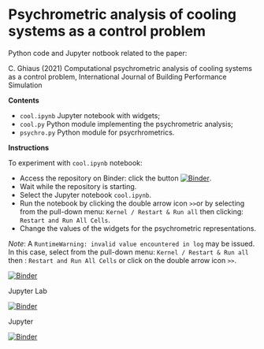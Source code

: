 # Psychrometric analysis of cooling systems as a control problem

Python code and Jupyter notbook related to the paper:

C. Ghiaus (2021) Computational psychrometric analysis of cooling systems as a control problem, International Journal of Building Performance Simulation

**Contents**
- `cool.ipynb` Jupyter notebook with widgets;
- `cool.py` Python module implementing the psychrometric analysis;
- `psychro.py` Python module for psycrhrometrics.

**Instructions**

To experiment with `cool.ipynb` notebook:
- Access the repository on Binder: click the button [![Binder](https://mybinder.org/badge_logo.svg)](https://mybinder.org/v2/gh/cghiaus/PsycAn_cool/HEAD).
- Wait while the repository is starting.
- Select the Jupyter notebook `cool.ipynb`.
- Run the notebook by clicking the double arrow icon `>>`or by selecting from the pull-down menu: `Kernel / Restart & Run all` then clicking: `Restart and Run All Cells`.
- Change the values of the widgets for the psychrometric representations.

*Note*: A `RuntimeWarning: invalid value encountered in log` may be issued. In this case, select from the pull-down menu: `Kernel / Restart & Run all` then : `Restart and Run All Cells` or click on the double arrow icon `>>`.

[![Binder](https://mybinder.org/badge_logo.svg)](https://mybinder.org/v2/gh/cghiaus/PsycAn_cool/HEAD)

Jupyter Lab

[![Binder](https://mybinder.org/badge_logo.svg)](https://mybinder.org/v2/gh/cghiaus/PsycAn_cool/HEAD?urlpath=lab/tree/cool.ipynb)

Jupyter

[![Binder](https://mybinder.org/badge_logo.svg)](https://mybinder.org/v2/gh/cghiaus/PsycAn_cool/HEAD?urlpath=/tree/cool.ipynb)